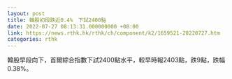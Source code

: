 ```yaml
---
layout: post
title: 韓股初段跌近0.4%　下試2400點
date: 2022-07-27 08:13:31.000000000 +08:00
link: https://news.rthk.hk/rthk/ch/component/k2/1659521-20220727.htm
categories: rthk
---
```


韓股早段向下，首爾綜合指數下試2400點水平，較早時報2403點，跌9點，跌幅0.38%。
